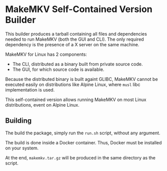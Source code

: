 # MakeMKV Self-Contained Version Builder

This builder produces a tarball containing all files and dependencies needed to
run MakeMKV (both the GUI and CLI).  The only required dependency is the
presence of a X server on the same machine.

MakeMKV for Linux has 2 components:
  - The CLI, distributed as a binary built from private source code.
  - The GUI, for which source code is available.

Because the distributed binary is built againt GLIBC, MakeMKV cannot be executed
easily on distributions like Alpine Linux, where `musl` libc implementation is
used.

This self-contained version allows running MakeMKV on most Linux distributions,
event on Alpine Linux.

## Building

The build the package, simply run the `run.sh` script, without any argument.

The build is done inside a Docker container.  Thus, Docker must be installed on
your system.

At the end, `makemkv.tar.gz` will be produced in the same directory as the
script.
